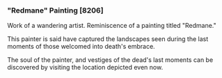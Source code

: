 ### "Redmane" Painting [8206]

Work of a wandering artist. Reminiscence of a painting titled "Redmane."

This painter is said have captured the landscapes seen during the last moments of those welcomed into death's embrace.

The soul of the painter, and vestiges of the dead's last moments can be discovered by visiting the location depicted even now.